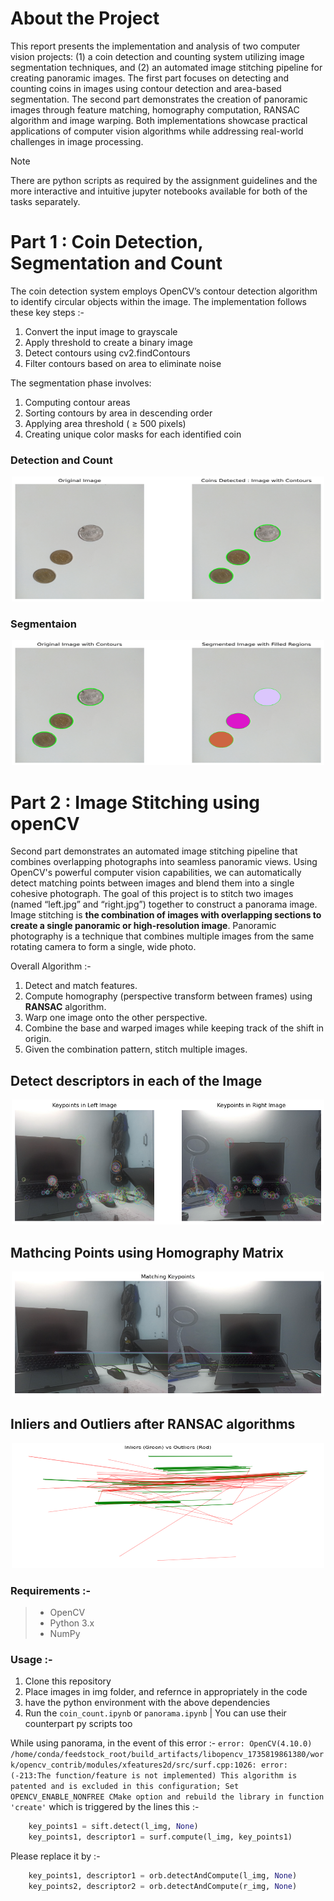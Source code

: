 # About the Project
This report presents the implementation and analysis of two computer vision projects: (1) a coin detection and counting system utilizing image segmentation techniques, and (2) an automated image stitching pipeline for creating panoramic images. The first part focuses on detecting and counting coins in images using contour detection and area-based segmentation. The second part demonstrates the creation of panoramic images through feature matching, homography computation, RANSAC algorithm  and image warping. Both implementations showcase practical applications of computer vision algorithms while addressing real-world challenges in image processing.

> [!NOTE]
> There are python scripts as required by the assignment guidelines and the more interactive and intuitive jupyter notebooks available for both of the tasks separately.


# Part 1 :  Coin Detection, Segmentation and Count

The coin detection system employs OpenCV’s contour detection algorithm to identify circular objects within the image. 
The implementation follows these key steps :-
1. Convert the input image to grayscale
2. Apply threshold to create a binary image
3. Detect contours using cv2.findContours
4. Filter contours based on area to eliminate noise

The segmentation phase involves:
1. Computing contour areas
2. Sorting contours by area in descending order
3. Applying area threshold ( ≥ 500 pixels)
4. Creating unique color masks for each identified coin

### Detection and Count
<p align="center">
<img src="https://github.com/Niranjan-GopaL/VR_Assignment1_Niranjan_Gopal_IMT2022543/blob/main/Coin_Detect_Segment_Count/coins_detected.png?raw=true" height = 200 width = 500>
</p>

### Segmentaion
<p align="center">
<img src="https://github.com/Niranjan-GopaL/VR_Assignment1_Niranjan_Gopal_IMT2022543/blob/main/Coin_Detect_Segment_Count/segmented_coins.png?raw=true" height = 200 width = 500>
</p>



# Part 2 : Image Stitching using openCV
Second part demonstrates an automated image stitching pipeline that combines overlapping photographs into seamless panoramic views. 
Using OpenCV's powerful computer vision capabilities, we can automatically detect matching points between images and blend them into a single cohesive photograph.
The goal of this project is to stitch two images (named “left.jpg” and “right.jpg”) together to construct a panorama image.   
Image stitching is  **the combination of images with overlapping sections to create a single panoramic or high-resolution image**.
Panoramic photography is a technique that combines multiple images from the same rotating camera to form a single, wide photo. 

Overall Algorithm :- 
1. Detect and match features.
2. Compute homography (perspective transform between frames) using **RANSAC** algorithm.
3. Warp one image onto the other perspective.
4. Combine the base and warped images while keeping track of the shift in origin.
5. Given the combination pattern, stitch multiple images.  

## Detect descriptors in each of the Image 
<p align="center">
<img src="https://github.com/Niranjan-GopaL/VR_Assignment1_Niranjan_Gopal_IMT2022543/blob/main/Image-Stitching/keypoints.png?raw=true" height = 200 width = 500>
</p>

## Mathcing Points using Homography Matrix
<p align="center">
<img src="https://github.com/Niranjan-GopaL/VR_Assignment1_Niranjan_Gopal_IMT2022543/blob/main/Image-Stitching/matching_keypoints.png?raw=true" height = 200 width = 500>
</p>

## Inliers and Outliers after RANSAC algorithms
<p align="center">
<img src="https://github.com/Niranjan-GopaL/VR_Assignment1_Niranjan_Gopal_IMT2022543/blob/main/Image-Stitching/inliers_outliers.png?raw=true" height = 200 width = 500>
</p>


### Requirements :-
> - OpenCV 
> - Python 3.x
> - NumPy

### Usage :-
1. Clone this repository
2. Place images in img folder, and refernce in appropriately in the code
3. have the python environment with the above dependencies
3. Run the `coin_count.ipynb` or `panorama.ipynb` | You can use their counterpart py scripts too

While using panorama, in the event of this error :-
`error: OpenCV(4.10.0) /home/conda/feedstock_root/build_artifacts/libopencv_1735819861380/work/opencv_contrib/modules/xfeatures2d/src/surf.cpp:1026: error: (-213:The function/feature is not implemented) This algorithm is patented and is excluded in this configuration; Set OPENCV_ENABLE_NONFREE CMake option and rebuild the library in function 'create'`
which is triggered by the lines this :-
```py
    key_points1 = sift.detect(l_img, None)
    key_points1, descriptor1 = surf.compute(l_img, key_points1)
```
Please replace it by :-
```py
    key_points1, descriptor1 = orb.detectAndCompute(l_img, None)
    key_points2, descriptor2 = orb.detectAndCompute(r_img, None)
```